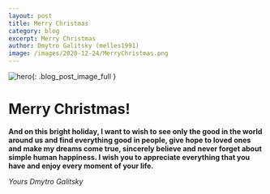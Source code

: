```yaml
---
layout: post
title: Merry Christmas 
category: blog
excerpt: Merry Christmas
author: Dmytro Galitsky (melles1991)
image: /images/2020-12-24/MerryChristmas.png
---
```


![hero]({{site.url}}/{{page.image}}){: .blog_post_image_full }

# Merry Christmas!  
**And on this bright holiday, I want to wish to see only the good in the world around us and find everything good in people, 
give hope to loved ones and make my dreams come true, sincerely believe and never forget about simple human happiness.
I wish you to appreciate everything that you have and enjoy every moment of your life.**


*Yours Dmytro Galitsky*